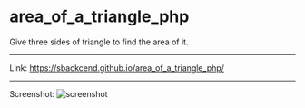 # area_of_a_triangle_php
Give three sides of triangle to find the area of it.

---

Link: https://sbackcend.github.io/area_of_a_triangle_php/

---

Screenshot: 
![screenshot](https://user-images.githubusercontent.com/107551364/187649472-acb19090-07ab-4346-8483-3398f8c226a0.png)
